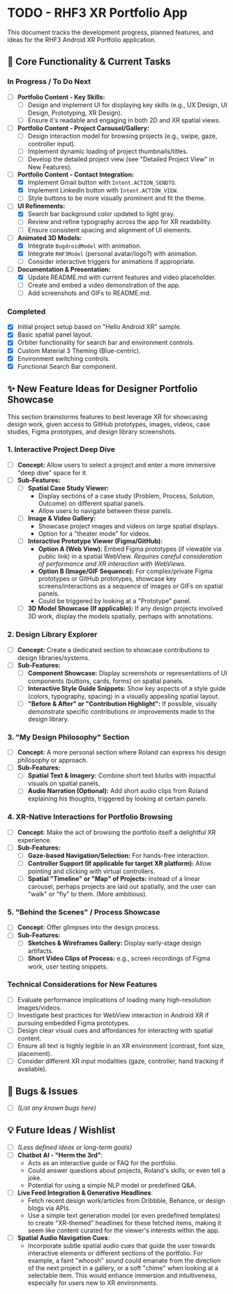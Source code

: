 # TODO - RHF3 XR Portfolio App

This document tracks the development progress, planned features, and ideas for the RHF3 Android XR Portfolio application.

## 🔑 Core Functionality & Current Tasks

### In Progress / To Do Next
-   [ ] **Portfolio Content - Key Skills:**
    -   [ ] Design and implement UI for displaying key skills (e.g., UX Design, UI Design, Prototyping, XR Design).
    -   [ ] Ensure it's readable and engaging in both 2D and XR spatial views.
-   [ ] **Portfolio Content - Project Carousel/Gallery:**
    -   [ ] Design interaction model for browsing projects (e.g., swipe, gaze, controller input).
    -   [ ] Implement dynamic loading of project thumbnails/titles.
    -   [ ] Develop the detailed project view (see "Detailed Project View" in New Features).
-   [ ] **Portfolio Content - Contact Integration:**
    -   [x] Implement Gmail button with `Intent.ACTION_SENDTO`.
    -   [x] Implement LinkedIn button with `Intent.ACTION_VIEW`.
    -   [ ] Style buttons to be more visually prominent and fit the theme.
-   [ ] **UI Refinements:**
    -   [x] Search bar background color updated to light gray.
    -   [ ] Review and refine typography across the app for XR readability.
    -   [ ] Ensure consistent spacing and alignment of UI elements.
-   [ ] **Animated 3D Models:**
    -   [x] Integrate `BugdroidModel` with animation.
    -   [x] Integrate `RHF3Model` (personal avatar/logo?) with animation.
    -   [ ] Consider interactive triggers for animations if appropriate.
-   [ ] **Documentation & Presentation:**
    -   [x] Update README.md with current features and video placeholder.
    -   [ ] Create and embed a video demonstration of the app.
    -   [ ] Add screenshots and GIFs to README.md.

### Completed
-   [x] Initial project setup based on "Hello Android XR" sample.
-   [x] Basic spatial panel layout.
-   [x] Orbiter functionality for search bar and environment controls.
-   [x] Custom Material 3 Theming (Blue-centric).
-   [x] Environment switching controls.
-   [x] Functional Search Bar component.

## ✨ New Feature Ideas for Designer Portfolio Showcase

This section brainstorms features to best leverage XR for showcasing design work, given access to GitHub prototypes, images, videos, case studies, Figma prototypes, and design library screenshots.

### 1. Interactive Project Deep Dive
-   [ ] **Concept:** Allow users to select a project and enter a more immersive "deep dive" space for it.
-   [ ] **Sub-Features:**
    -   [ ] **Spatial Case Study Viewer:**
        -   Display sections of a case study (Problem, Process, Solution, Outcome) on different spatial panels.
        -   Allow users to navigate between these panels.
    -   [ ] **Image & Video Gallery:**
        -   Showcase project images and videos on large spatial displays.
        -   Option for a "theater mode" for videos.
    -   [ ] **Interactive Prototype Viewer (Figma/GitHub):**
        -   **Option A (Web View):** Embed Figma prototypes (if viewable via public link) in a spatial WebView. *Requires careful consideration of performance and XR interaction with WebViews.*
        -   **Option B (Image/GIF Sequence):** For complex/private Figma prototypes or GitHub prototypes, showcase key screens/interactions as a sequence of images or GIFs on spatial panels.
        -   Could be triggered by looking at a "Prototype" panel.
    -   [ ] **3D Model Showcase (If applicable):** If any design projects involved 3D work, display the models spatially, perhaps with annotations.

### 2. Design Library Explorer
-   [ ] **Concept:** Create a dedicated section to showcase contributions to design libraries/systems.
-   [ ] **Sub-Features:**
    -   [ ] **Component Showcase:** Display screenshots or representations of UI components (buttons, cards, forms) on spatial panels.
    -   [ ] **Interactive Style Guide Snippets:** Show key aspects of a style guide (colors, typography, spacing) in a visually appealing spatial layout.
    -   [ ] **"Before & After" or "Contribution Highlight":** If possible, visually demonstrate specific contributions or improvements made to the design library.

### 3. "My Design Philosophy" Section
-   [ ] **Concept:** A more personal section where Roland can express his design philosophy or approach.
-   [ ] **Sub-Features:**
    -   [ ] **Spatial Text & Imagery:** Combine short text blurbs with impactful visuals on spatial panels.
    -   [ ] **Audio Narration (Optional):** Add short audio clips from Roland explaining his thoughts, triggered by looking at certain panels.

### 4. XR-Native Interactions for Portfolio Browsing
-   [ ] **Concept:** Make the act of browsing the portfolio itself a delightful XR experience.
-   [ ] **Sub-Features:**
    -   [ ] **Gaze-based Navigation/Selection:** For hands-free interaction.
    -   [ ] **Controller Support (If applicable for target XR platform):** Allow pointing and clicking with virtual controllers.
    -   [ ] **Spatial "Timeline" or "Map" of Projects:** Instead of a linear carousel, perhaps projects are laid out spatially, and the user can "walk" or "fly" to them. (More ambitious).

### 5. "Behind the Scenes" / Process Showcase
-   [ ] **Concept:** Offer glimpses into the design process.
-   [ ] **Sub-Features:**
    -   [ ] **Sketches & Wireframes Gallery:** Display early-stage design artifacts.
    -   [ ] **Short Video Clips of Process:** e.g., screen recordings of Figma work, user testing snippets.

### Technical Considerations for New Features
-   [ ] Evaluate performance implications of loading many high-resolution images/videos.
-   [ ] Investigate best practices for WebView interaction in Android XR if pursuing embedded Figma prototypes.
-   [ ] Design clear visual cues and affordances for interacting with spatial content.
-   [ ] Ensure all text is highly legible in an XR environment (contrast, font size, placement).
-   [ ] Consider different XR input modalities (gaze, controller, hand tracking if available).

## 🐛 Bugs & Issues
-   [ ] *(List any known bugs here)*

## 💡 Future Ideas / Wishlist
-   [ ] *(Less defined ideas or long-term goals)*
-   [ ] **Chatbot AI - "Herm the 3rd"**:
    -   Acts as an interactive guide or FAQ for the portfolio.
    -   Could answer questions about projects, Roland's skills, or even tell a joke.
    -   Potential for using a simple NLP model or predefined Q&A.
-   [ ] **Live Feed Integration & Generative Headlines**:
    -   Fetch recent design work/articles from Dribbble, Behance, or design blogs via APIs.
    -   Use a simple text generation model (or even predefined templates) to create "XR-themed" headlines for these fetched items, making it seem like content curated for the viewer's interests within the app.
-   [ ] **Spatial Audio Navigation Cues**:
    -   Incorporate subtle spatial audio cues that guide the user towards interactive elements or different sections of the portfolio. For example, a faint "whoosh" sound could emanate from the direction of the next project in a gallery, or a soft "chime" when looking at a selectable item. This would enhance immersion and intuitiveness, especially for users new to XR environments.